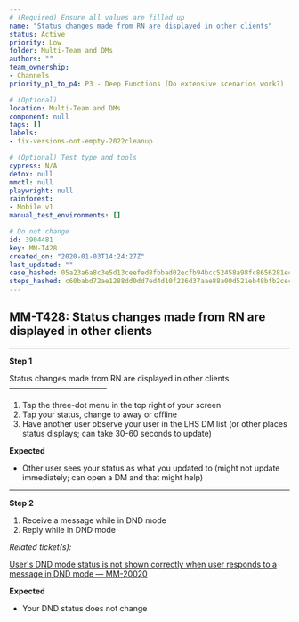 ```yaml
---
# (Required) Ensure all values are filled up
name: "Status changes made from RN are displayed in other clients"
status: Active
priority: Low
folder: Multi-Team and DMs
authors: ""
team_ownership: 
- Channels
priority_p1_to_p4: P3 - Deep Functions (Do extensive scenarios work?)

# (Optional)
location: Multi-Team and DMs
component: null
tags: []
labels: 
- fix-versions-not-empty-2022cleanup

# (Optional) Test type and tools
cypress: N/A
detox: null
mmctl: null
playwright: null
rainforest: 
- Mobile v1
manual_test_environments: []

# Do not change
id: 3904481
key: MM-T428
created_on: "2020-01-03T14:24:27Z"
last_updated: ""
case_hashed: 05a23a6a8c3e5d13ceefed8fbbad02ecfb94bcc52458a98fc8656281ecedd6e763537ef0d50b973d4695fadde5860537
steps_hashed: c60babd72ae1288dd0dd7ed4d10f226d37aae88a00d521eb48bfb2cece37104a94524decb1276405b5a3db10536e9673
---
```


<!-- (Auto-generated) Based on frontmatter's "key" and "name" -->

## MM-T428: Status changes made from RN are displayed in other clients

---

**Step 1**

Status changes made from RN are displayed in other clients\
–––––––––––––––––––––––––

1. Tap the three-dot menu in the top right of your screen
2. Tap your status, change to away or offline
3. Have another user observe your user in the LHS DM list (or other places status displays; can take 30-60 seconds to update)

**Expected**

- Other user sees your status as what you updated to (might not update immediately; can open a DM and that might help)

---

**Step 2**

1. Receive a message while in DND mode
2. Reply while in DND mode

_Related ticket(s):_

[User's DND mode status is not shown correctly when user responds to a message in DND mode — MM-20020](https://mattermost.atlassian.net/browse/MM-20020)

**Expected**

- Your DND status does not change
